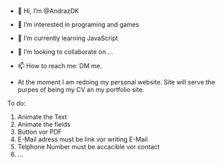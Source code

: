 - 👋 Hi, I’m @AndrazDK
- 👀 I’m interested in programing and games
- 🌱 I’m currently learning JavaScript
- 💞️ I’m looking to collaborate on ...
- 📫 How to reach me: DM me.

- At the moment I am redoing my personal website. Site will serve the purpes of being my CV an my portfolio site. 


To do:
1. Animate the Text
2. Animate the fields
3. Button vor PDF
4. E-Mail adress must be link vor writing E-Mail
5. Telphone Number must be accacible vor contact
6. ...
<!---
AndrazDK/AndrazDK is a ✨ special ✨ repository because its `README.md` (this file) appears on your GitHub profile.
You can click the Preview link to take a look at your changes.
--->
